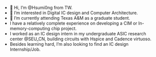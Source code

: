 - 👋 Hi, I’m @Hsumi0ng from TW.
- 👀 I’m interested in Digital IC design and Computer Architecture.
- 🌱 I’m currently attending Texas A&M as a graduate student.
- I have a relatively complete experience on developing a CIM or In-memory-computing chip project. 
- I worked as an IC design intern in my undergraduate ASIC research center @SEU_CN, building circuits with Hspice and Cadence virtuoso.
- Besides learning hard, I’m also looking to find an IC design Internship/Job.

<!---
Hsumi0ng/Hsumi0ng is a ✨ special ✨ repository because its `README.md` (this file) appears on your GitHub profile.
You can click the Preview link to take a look at your changes.
--->
